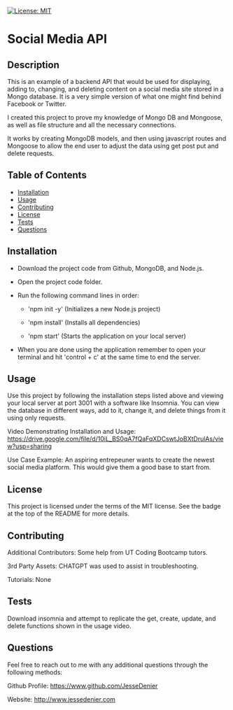 [![License: MIT](https://img.shields.io/badge/License-MIT-yellow.svg)](https://opensource.org/licenses/MIT)

# Social Media API

## Description

This is an example of a backend API that would be used for displaying, adding to, changing, and deleting content on a social media site stored in a Mongo database. It is a very simple version of what one might find behind Facebook or Twitter.

I created this project to prove my knowledge of Mongo DB and Mongoose, as well as file structure and all the necessary connections.

It works by creating MongoDB models, and then using javascript routes and Mongoose to allow the end user to adjust the data using get post put and delete requests.

## Table of Contents

- [Installation](#installation)
- [Usage](#usage)
- [Contributing](#contributing)
- [License](#license)
- [Tests](#tests)
- [Questions](#questions)

## Installation

- Download the project code from Github, MongoDB, and Node.js.

- Open the project code folder.

- Run the following command lines in order:

  - 'npm init -y' (Initializes a new Node.js project)

  - 'npm install' (Installs all dependencies)

  - 'npm start' (Starts the application on your local server)

- When you are done using the application remember to open your terminal and hit 'control + c' at the same time to end the server.

## Usage

Use this project by following the installation steps listed above and viewing your local server at port 3001 with a software like Insomnia. You can view the database in different ways, add to it, change it, and delete things from it using only requests.

Video Demonstrating Installation and Usage: https://drive.google.com/file/d/10iL_BS0qA7fQaFqXDCswtJoBXtDrulAs/view?usp=sharing

Use Case Example: An aspiring entrepeuner wants to create the newest social media platform. This would give them a good base to start from.

## License

This project is licensed under the terms of the MIT license. See the badge at the top of the README for more details.

## Contributing

Additional Contributors: Some help from UT Coding Bootcamp tutors.

3rd Party Assets: CHATGPT was used to assist in troubleshooting.

Tutorials: None

## Tests

Download insomnia and attempt to replicate the get, create, update, and delete functions shown in the usage video.

## Questions

Feel free to reach out to me with any additional questions through the following methods:

Github Profile: https://www.github.com/JesseDenier

Website: http://www.jessedenier.com
